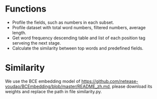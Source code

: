 # Functions
- Profile the fields, such as numbers in each subset.
- Profile dataset with total word numbers, filtered numbers, average length.
- Get word frequency descending table and list of each position tag serveing the next stage.
- Calculate the similarity between top words and predefined fields.

# Similarity
We use the BCE embedding model of https://github.com/netease-youdao/BCEmbedding/blob/master/README_zh.md, please download its weights and replace the path in file similarity.py.
